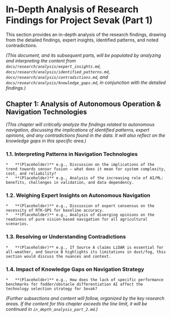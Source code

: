 # In-Depth Analysis of Research Findings for Project Sevak (Part 1)

This section provides an in-depth analysis of the research findings, drawing from the detailed findings, expert insights, identified patterns, and noted contradictions.

*(This document, and its subsequent parts, will be populated by analyzing and interpreting the content from `docs/research/analysis/expert_insights.md`, `docs/research/analysis/identified_patterns.md`, `docs/research/analysis/contradictions.md`, and `docs/research/analysis/knowledge_gaps.md`, in conjunction with the detailed findings.)*

## Chapter 1: Analysis of Autonomous Operation & Navigation Technologies

*(This chapter will critically analyze the findings related to autonomous navigation, discussing the implications of identified patterns, expert opinions, and any contradictions found in the data. It will also reflect on the knowledge gaps in this specific area.)*

### 1.1. Interpreting Patterns in Navigation Technologies
    *   **(Placeholder)** e.g., Discussion on the implications of the trend towards sensor fusion – what does it mean for system complexity, cost, and reliability?
    *   **(Placeholder)** e.g., Analysis of the increasing role of AI/ML: benefits, challenges in validation, and data dependency.

### 1.2. Weighing Expert Insights on Autonomous Navigation
    *   **(Placeholder)** e.g., Discussion of expert consensus on the necessity of RTK-GPS for baseline accuracy.
    *   **(Placeholder)** e.g., Analysis of diverging opinions on the readiness of pure vision-based navigation for all agricultural scenarios.

### 1.3. Resolving or Understanding Contradictions
    *   **(Placeholder)** e.g., If Source A claims LiDAR is essential for all-weather, and Source B highlights its limitations in dust/fog, this section would discuss the nuances and context.

### 1.4. Impact of Knowledge Gaps on Navigation Strategy
    *   **(Placeholder)** e.g., How does the lack of specific performance benchmarks for fodder/obstacle differentiation AI affect the technology selection strategy for Sevak?

*(Further subsections and content will follow, organized by the key research areas. If the content for this chapter exceeds the line limit, it will be continued in `in_depth_analysis_part_2.md`.)*